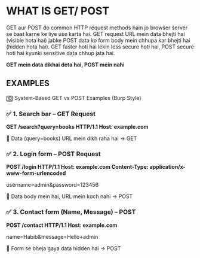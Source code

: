 # WHAT IS GET/ POST
GET aur POST do common HTTP request methods hain jo browser server se baat karne ke liye use karta hai.
GET request URL mein data bhejti hai (visible hota hai) jabke POST data ko form body mein chhupa kar bhejti hai (hidden hota hai).
GET faster hoti hai lekin less secure hoti hai, POST secure hoti hai kyunki sensitive data chhup jata hai.

**GET mein data dikhai deta hai, POST mein nahi**

## EXAMPLES

🔟 System-Based GET vs POST Examples (Burp Style)


### ✅ 1. Search bar – GET Request

**GET /search?query=books HTTP/1.1
Host: example.com**

📌 Data (query=books) URL mein dikh raha hai → GET

### ✅ 2. Login form – POST Request

**POST /login HTTP/1.1
Host: example.com
Content-Type: application/x-www-form-urlencoded**

username=admin&password=123456

📌 Data body mein hai, URL mein kuch nahi → POST

### ✅ 3. Contact form (Name, Message) – POST

**POST /contact HTTP/1.1
Host: example.com**

name=Habib&message=Hello+admin

📌 Form se bheja gaya data hidden hai → POST


